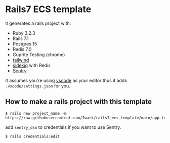 # Rails7 ECS template

It generates a rails project with:

- Ruby 3.2.3
- Rails 7.1
- Postgres 15
- Redis 7.0
- Cuprite Testing (chrome)
- [tailwind](https://tailwindcss.com/)
- [sidekiq](https://github.com/mperham/sidekiq) with Redis
- [Sentry](https://sentry.io/)

It assumes you're using [vscode](https://code.visualstudio.com/) as your editor thus it adds `.vscode/settings.json` for you.

## How to make a rails project with this template

```
$ rails new project_name -m https://raw.githubusercontent.com/Iwark/rails7_ecs_template/main/app_template.rb
```

add `sentry_dsn` to credentials if you want to use Sentry.

```
$ rails credentials:edit
```
